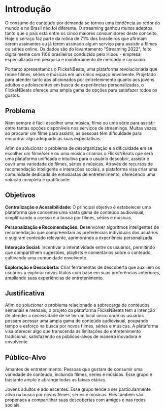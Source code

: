 # Introdução

O consumo de conteúdo por demanda se tornou uma tendência ao redor do mundo e no Brasil não foi diferente. O streaming ganhou muitos adeptos, tanto que o país está entre os cinco maiores consumidores deste conceito. Hoje o serviço faz parte da rotina de 71% dos brasileiros que afirmam serem assinantes ou já terem assinado algum serviço para assistir a filmes ou séries online. Os dados são do levantamento "Streaming 2022", feito digitalmente com 1106 brasileiros conduzido pelo Hibou - empresa especializada em pesquisa e monitoramento de mercado e consumo. 

Portanto apresentamos o FlicksNBeats, uma plataforma revolucionária que reúne filmes, séries e músicas em um único espaço envolvente. Projetado para atender tanto aos aficionados por entretenimento quanto aos jovens adultos e adolescentes em busca de experiências personalizadas, o FlicksNBeats oferece uma ampla gama de opções para satisfazer todos os gostos.

 
## Problema

Nem sempre é fácil escolher uma música, filme ou uma série para assistir entre tantas opções disponíveis nos serviços de streamings. Muitas vezes, ao procurar um filme para assistir, as pessoas têm dificuldade para encontrar algo adequado as suas expectativas.

Afim de solucionar o problema de desorganização e a dificuldade em se escolher um filme/série ou uma música criamos o FlicksNBeats que será uma plataforma unificada e intuitiva para o usuário descobrir, assistir e ouvir uma variedade de filmes, séries e músicas. Através de recursos de recomendação inteligente e interações sociais, a plataforma visa criar uma comunidade dedicada de entusiastas de entretenimento, oferecendo uma solução completa e gratificante.


## Objetivos

**Centralização e Acessibilidade:** O principal objetivo é estabelecer uma plataforma que concentre uma vasta gama de conteúdo audiovisual, simplificando o acesso e a busca por filmes, séries e músicas.

**Personalização e Recomendações:** Desenvolver algoritmos inteligentes de recomendação que compreendam as preferências individuais dos usuários e sugiram conteúdo relevante, aprimorando a experiência personalizada.

**Interação Social:** Incentivar a interatividade entre os usuários, permitindo que compartilhem sugestões, playlists e comentários sobre o conteúdo, cultivando uma comunidade envolvente.

**Exploração e Descoberta:** Criar ferramentas de descoberta que auxiliem os usuários a explorar novos títulos com base em suas preferências anteriores, ampliando suas experiências de entretenimento.


## Justificativa

Afim de solucionar o problema relacionado a sobrecarga de contéudos semanais e mensais, o projeto da plataforma FlicksNBeats tem a intenção de atender a necessidade de se ter um local único onde os usuários possam acessar uma ampla gama de conteúdo audiovisual, poupando tempo e esforço na busca por novos filmes, séries e músicas. A plataforma visa oferecer algo que transcenda as limitações do entretenimento tradicional, satisfazendo os públicos-alvos de maneira inovadora e envolvente.


## Público-Alvo

Amantes de entretenimento: Pessoas que gostam de consumir uma variedade de conteúdo, incluindo filmes, séries e músicas. Esse grupo é bastante amplo e abrange todas as faixas etárias.

Jovens adultos e adolescentes: Esse grupo tende a ser particularmente ativo na busca por novos filmes, séries e músicas. Eles também são propensos a compartilhar suas descobertas com amigos e nas redes sociais.

